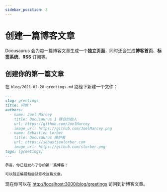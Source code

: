 ```yaml
---
sidebar_position: 3
---
```


# 创建一篇博客文章

Docusaurus 会为每一篇博客文章生成一个**独立页面**，同时还会生成**博客首页**、**标签系统**、**RSS** 订阅等。

## 创建你的第一篇文章

在 `blog/2021-02-28-greetings.md` 路径下新建一个文件：

```md title="blog/2021-02-28-greetings.md"
---
slug: greetings
title: 问候！
authors:
  - name: Joel Marcey
    title: Docusaurus 1 联合创始人
    url: https://github.com/JoelMarcey
    image_url: https://github.com/JoelMarcey.png
  - name: Sébastien Lorber
    title: Docusaurus 维护者
    url: https://sebastienlorber.com
    image_url: https://github.com/slorber.png
tags: [greetings]
---

恭喜，你已经发布了你的第一篇博客！

可以随意编辑和尝试修改这篇文章。
```

现在你可以在 [http://localhost:3000/blog/greetings](http://localhost:3000/blog/greetings) 访问到新博客文章。
